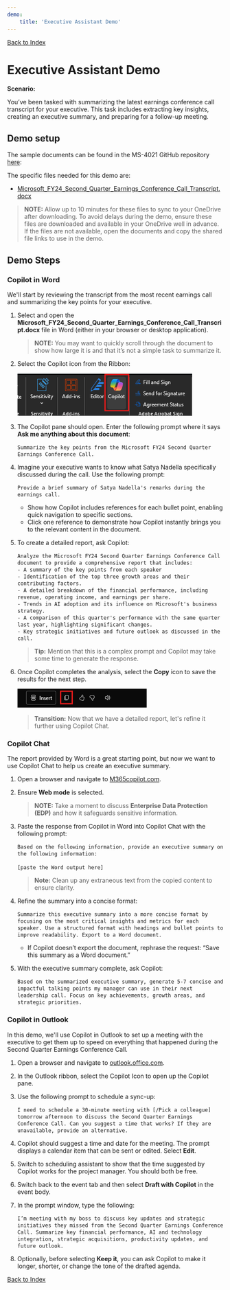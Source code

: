 ```yaml
---
demo:
    title: 'Executive Assistant Demo'
---
```


[Back to Index](https://microsoftlearning.github.io/MS-4021-Copilot-Immersion-Experience/)

# Executive Assistant Demo

**Scenario:**

You’ve been tasked with summarizing the latest earnings conference call transcript for your executive. This task includes extracting key insights, creating an executive summary, and preparing for a follow-up meeting.

## Demo setup

The sample documents can be found in the MS-4021 GitHub repository [here](https://github.com/MicrosoftLearning/MS-4021-Copilot-Immersion-Experience/tree/master/ResourceFiles):

The specific files needed for this demo are:

- [Microsoft_FY24_Second_Quarter_Earnings_Conference_Call_Transcript.docx](https://github.com/MicrosoftLearning/MS-4021-Copilot-Immersion-Experience/raw/master/ResourceFiles/Microsoft_FY24_Second_Quarter_Earnings_Conference_Call_Transcript.docx)

> **NOTE:** Allow up to 10 minutes for these files to sync to your OneDrive after downloading. To avoid delays during the demo, ensure these files are downloaded and available in your OneDrive well in advance. If the files are not available, open the documents and copy the shared file links to use in the demo.

## Demo Steps

### Copilot in Word

We'll start by reviewing the transcript from the most recent earnings call and summarizing the key points for your executive.

1. Select and open the **Microsoft_FY24_Second_Quarter_Earnings_Conference_Call_Transcript.docx** file in Word (either in your browser or desktop application).

    > **NOTE:** You may want to quickly scroll through the document to show how large it is and that it’s not a simple task to summarize it.

1. Select the Copilot icon from the Ribbon:

    ![Copilot icon in Word.](../Demos/Media/Copilot-in-word-ribbon.png)

1. The Copilot pane should open. Enter the following prompt where it says **Ask me anything about this document**:

    ```text
    Summarize the key points from the Microsoft FY24 Second Quarter Earnings Conference Call.
    ```

1. Imagine your executive wants to know what Satya Nadella specifically discussed during the call. Use the following prompt:

    ```text
    Provide a brief summary of Satya Nadella's remarks during the earnings call.
    ```

   - Show how Copilot includes references for each bullet point, enabling quick navigation to specific sections.  
   - Click one reference to demonstrate how Copilot instantly brings you to the relevant content in the document.

1. To create a detailed report, ask Copilot:

    ```text
    Analyze the Microsoft FY24 Second Quarter Earnings Conference Call document to provide a comprehensive report that includes:
    - A summary of the key points from each speaker
    - Identification of the top three growth areas and their contributing factors.
    - A detailed breakdown of the financial performance, including revenue, operating income, and earnings per share.
    - Trends in AI adoption and its influence on Microsoft's business strategy.
    - A comparison of this quarter's performance with the same quarter last year, highlighting significant changes.
    - Key strategic initiatives and future outlook as discussed in the call.
    ```

    > **Tip:** Mention that this is a complex prompt and Copilot may take some time to generate the response.

1. Once Copilot completes the analysis, select the **Copy** icon to save the results for the next step.

    ![Copy results.](../Demos/Media/Copilot-in-word-copy-results.png)

    > **Transition:** Now that we have a detailed report, let's refine it further using Copilot Chat.

### Copilot Chat

The report provided by Word is a great starting point, but now we want to use Copilot Chat to help us create an executive summary.

1. Open a browser and navigate to [M365copilot.com](https://m365copilot.com/).

1. Ensure **Web mode** is selected.

    > **NOTE:** Take a moment to discuss **Enterprise Data Protection (EDP)** and how it safeguards sensitive information.

1. Paste the response from Copilot in Word into Copilot Chat with the following prompt:

    ```text
    Based on the following information, provide an executive summary on the following information:

    [paste the Word output here]
    ```

    > **Note:** Clean up any extraneous text from the copied content to ensure clarity.

1. Refine the summary into a concise format:

    ```text
    Summarize this executive summary into a more concise format by focusing on the most critical insights and metrics for each speaker. Use a structured format with headings and bullet points to improve readability. Export to a Word document.
    ```

   - If Copilot doesn’t export the document, rephrase the request: “Save this summary as a Word document.”

1. With the executive summary complete, ask Copilot:

    ```text
    Based on the summarized executive summary, generate 5-7 concise and impactful talking points my manager can use in their next leadership call. Focus on key achievements, growth areas, and strategic priorities.
    ```

### Copilot in Outlook

In this demo, we'll use Copilot in Outlook to set up a meeting with the executive to get them up to speed on everything that happened during the Second Quarter Earnings Conference Call.

1. Open a browser and navigate to [outlook.office.com](https://outlook.office.com.com/).

1. In the Outlook ribbon, select the Copilot Icon to open up the Copilot pane.

1. Use the following prompt to schedule a sync-up:

    ```text
    I need to schedule a 30-minute meeting with [/Pick a colleague] tomorrow afternoon to discuss the Second Quarter Earnings Conference Call. Can you suggest a time that works? If they are unavailable, provide an alternative.
    ```

1. Copilot should suggest a time and date for the meeting. The prompt displays a calendar item that can be sent or edited. Select **Edit**.

1. Switch to scheduling assistant to show that the time suggested by Copilot works for the project manager. You should both be free.

1. Switch back to the event tab and then select **Draft with Copilot** in the event body.

1. In the prompt window, type the following:

    ```text
    I’m meeting with my boss to discuss key updates and strategic initiatives they missed from the Second Quarter Earnings Conference Call. Summarize key financial performance, AI and technology integration, strategic acquisitions, productivity updates, and future outlook.
    ```

1. Optionally, before selecting **Keep it**, you can ask Copilot to make it longer, shorter, or change the tone of the drafted agenda.

[Back to Index](https://microsoftlearning.github.io/MS-4021-Copilot-Immersion-Experience/)

